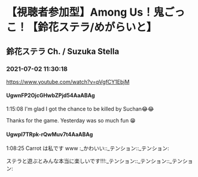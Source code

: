 # 【視聴者参加型】Among Us！鬼ごっこ！【鈴花ステラ/めがらいと】
## 鈴花ステラ Ch. / Suzuka Stella
### 2021-07-02 11:30:18
https://www.youtube.com/watch?v=pVgfCY1EbjM
#### UgwnFP2OjcGHwbZPjd54AaABAg
1:15:08 I'm glad I got the chance to be killed by Suchan😂😂

Thanks for the game. Yesterday was so much fun 😁

#### Ugwpl7TRpk-rQwMuv7t4AaABAg
1:08:25 Carrot は私です www :_かわいい::_テンション::_テンション:

ステラと遊ぶとみんな本当に楽しいです!!!:_テンション::_テンション::_テンション:

